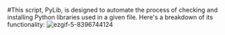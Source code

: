 #This script, PyLib, is designed to automate the process of checking and installing Python libraries used in a given file. Here's a breakdown of its functionality:
![ezgif-5-8396744124](https://github.com/user-attachments/assets/f49fb925-ec8e-422a-945b-cd03d5b1d365)
